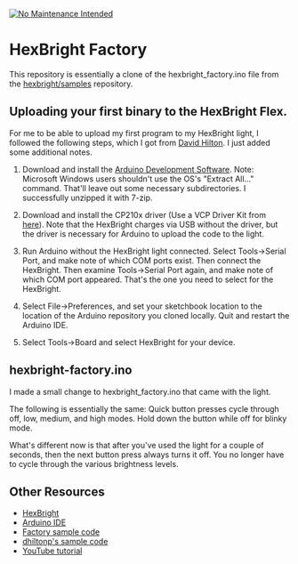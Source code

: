 [![No Maintenance Intended](http://unmaintained.tech/badge.svg)](http://unmaintained.tech/)

# HexBright Factory

This repository is essentially a clone of the hexbright\_factory.ino file from the
[hexbright/samples](https://github.com/hexbright/samples) repository.

## Uploading your first binary to the HexBright Flex.

For me to be able to upload my first program to my HexBright light, I
followed the following steps, which I got from [David Hilton](https://github.com/dhiltonp).
I just added some additional notes.

1. Download and install the [Arduino Development Software](http://arduino.cc/en/Main/Software).
   Note: Microsoft Windows users shouldn't use the OS's "Extract All..."
   command. That'll leave out some necessary subdirectories. I successfully
   unzipped it with 7-zip.

2. Download and install the CP210x driver (Use a VCP Driver Kit from [here](http://www.silabs.com/products/mcu/Pages/USBtoUARTBridgeVCPDrivers.aspx)).
   Note that the HexBright charges via USB without the driver, but the
   driver is necessary for Arduino to upload the code to the light.

3. Run Arduino without the HexBright light connected.  Select 
   Tools->Serial Port, and make note of which COM ports exist. Then connect
   the HexBright. Then examine Tools->Serial Port again, and make note
   of which COM port appeared. That's the one you need to select for
   the HexBright.

4. Select File->Preferences, and set your sketchbook location to the
   location of the Arduino repository you cloned locally.  Quit and restart
   the Arduino IDE.

5. Select Tools->Board and select HexBright for your device.


## hexbright-factory.ino

I made a small change to hexbright\_factory.ino that came with the light.

The following is essentially the same: Quick button presses cycle through
off, low, medium, and high modes. Hold down the button while off for blinky 
mode.

What's different now is that after you've used the light for a couple of 
seconds, then the next button press always turns it off.  You no longer 
have to cycle through the various brightness levels.

## Other Resources

* [HexBright](http://hexbright.com/)
* [Arduino IDE](http://arduino.cc/en/Main/Software)
* [Factory sample code](https://github.com/hexbright/samples)
* [dhiltonp's sample code](https://github.com/dhiltonp/hexbright)
* [YouTube tutorial](https://youtu.be/sUbAkz_Lwxk)

